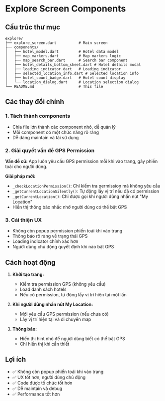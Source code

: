 # Explore Screen Components

## Cấu trúc thư mục
```
explore/
├── explore_screen.dart          # Main screen
├── components/
│   ├── hotel_model.dart         # Hotel data model
│   ├── map_markers.dart         # Map markers logic
│   ├── map_search_bar.dart      # Search bar component
│   ├── hotel_details_bottom_sheet.dart # Hotel details modal
│   ├── loading_indicator.dart   # Loading indicator
│   ├── selected_location_info.dart # Selected location info
│   ├── hotel_count_badge.dart   # Hotel count display
│   └── location_dialog.dart     # Location selection dialog
└── README.md                    # This file
```

## Các thay đổi chính

### 1. Tách thành components
- Chia file lớn thành các component nhỏ, dễ quản lý
- Mỗi component có một chức năng rõ ràng
- Dễ dàng maintain và tái sử dụng

### 2. Giải quyết vấn đề GPS Permission
**Vấn đề cũ:** App luôn yêu cầu GPS permission mỗi khi vào trang, gây phiền toái cho người dùng.

**Giải pháp mới:**
- `_checkLocationPermission()`: Chỉ kiểm tra permission mà không yêu cầu
- `_getCurrentLocationSilently()`: Tự động lấy vị trí nếu đã có permission
- `_getCurrentLocation()`: Chỉ được gọi khi người dùng nhấn nút "My Location"
- Hiển thị thông báo nhắc nhở người dùng có thể bật GPS

### 3. Cải thiện UX
- Không còn popup permission phiền toái khi vào trang
- Thông báo rõ ràng về trạng thái GPS
- Loading indicator chính xác hơn
- Người dùng chủ động quyết định khi nào bật GPS

## Cách hoạt động

1. **Khởi tạo trang:**
   - Kiểm tra permission GPS (không yêu cầu)
   - Load danh sách hotels
   - Nếu có permission, tự động lấy vị trí hiện tại một lần

2. **Khi người dùng nhấn nút My Location:**
   - Mới yêu cầu GPS permission (nếu chưa có)
   - Lấy vị trí hiện tại và di chuyển map

3. **Thông báo:**
   - Hiển thị hint nhỏ để người dùng biết có thể bật GPS
   - Chỉ hiển thị khi cần thiết

## Lợi ích
- ✅ Không còn popup phiền toái khi vào trang
- ✅ UX tốt hơn, người dùng chủ động
- ✅ Code được tổ chức tốt hơn
- ✅ Dễ maintain và debug
- ✅ Performance tốt hơn
